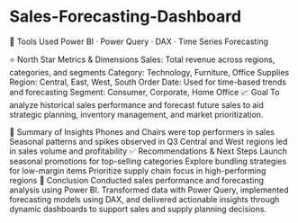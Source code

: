 # Sales-Forecasting-Dashboard
🧰 Tools Used
Power BI · Power Query · DAX · Time Series Forecasting

⭐ North Star Metrics & Dimensions
Sales: Total revenue across regions, categories, and segments
Category: Technology, Furniture, Office Supplies
Region: Central, East, West, South
Order Date: Used for time-based trends and forecasting
Segment: Consumer, Corporate, Home Office
📈 Goal
To analyze historical sales performance and forecast future sales to aid strategic planning, inventory management, and market prioritization.

🧠 Summary of Insights
Phones and Chairs were top performers in sales
Seasonal patterns and spikes observed in Q3
Central and West regions led in sales volume and profitability
✅ Recommendations & Next Steps
Launch seasonal promotions for top-selling categories
Explore bundling strategies for low-margin items
Prioritize supply chain focus in high-performing regions
📌 Conclusion
Conducted sales performance and forecasting analysis using Power BI. Transformed data with Power Query, implemented forecasting models using DAX, and delivered actionable insights through dynamic dashboards to support sales and supply planning decisions.
